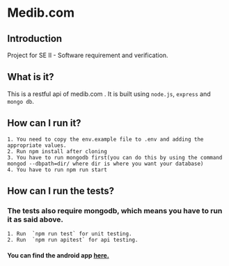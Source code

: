 # Medib.com

## Introduction
    
Project for SE II - Software requirement and verification.


## What is it?

This is a restful api of medib.com . It is built using `node.js`, `express` and `mongo db`.

## How can I run it?
	1. You need to copy the env.example file to .env and adding the appropriate values.
	2. Run npm install after cloning
	3. You have to run mongodb first(you can do this by using the command mongod --dbpath=dir/ where dir is where you want your database)
	4. You have to run npm run start

## How can I run the tests?
### The tests also require mongodb, which means you have to run it as said above.
	1. Run  `npm run test` for unit testing.
	2. Run  `npm run apitest` for api testing.
	
#### You can find the android app [here.](https://github.com/nonamereq/medib-android)